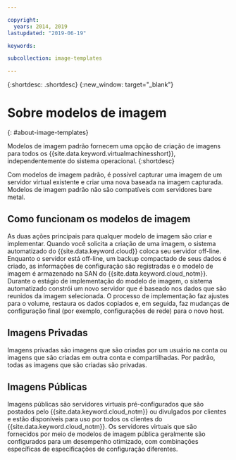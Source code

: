 ```yaml
---

copyright:
  years: 2014, 2019
lastupdated: "2019-06-19"

keywords:

subcollection: image-templates

---
```


{:shortdesc: .shortdesc}
{:new_window: target="_blank"}

# Sobre modelos de imagem
{: #about-image-templates}

Modelos de imagem padrão fornecem uma opção de criação de imagens para todos os {{site.data.keyword.virtualmachinesshort}}, independentemente do sistema operacional.
{:shortdesc}

Com modelos de imagem padrão, é possível capturar uma imagem de um servidor virtual existente e criar uma nova baseada na imagem capturada. Modelos de imagem padrão não são compatíveis com servidores bare metal.

## Como funcionam os modelos de imagem
As duas ações principais para qualquer modelo de imagem são criar e implementar. Quando você solicita a criação de uma imagem, o sistema automatizado do {{site.data.keyword.cloud}} coloca seu servidor off-line. Enquanto o servidor está off-line, um backup compactado de seus dados é criado, as informações de configuração são registradas e o modelo de imagem é armazenado na SAN do {{site.data.keyword.cloud_notm}}. Durante o estágio de implementação do modelo de imagem, o sistema automatizado constrói um novo servidor que é baseado nos dados que são reunidos da imagem selecionada. O processo de implementação faz ajustes para o volume, restaura os dados copiados e, em seguida, faz mudanças de configuração final (por exemplo, configurações de rede) para o novo host.

## Imagens Privadas

Imagens privadas são imagens que são criadas por um usuário na conta ou imagens que são criadas em outra conta e compartilhadas. Por padrão, todas as imagens que são criadas são privadas.

## Imagens Públicas

Imagens públicas são servidores virtuais pré-configurados que são postados pelo {{site.data.keyword.cloud_notm}} ou divulgados por clientes e estão disponíveis para uso por todos os clientes do {{site.data.keyword.cloud_notm}}. Os servidores virtuais que são fornecidos por meio de modelos de imagem pública geralmente são configurados para um desempenho otimizado, com combinações específicas de especificações de configuração diferentes.
